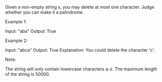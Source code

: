 
Given a non-empty string s, you may delete at most one character.  Judge whether you can make it a palindrome.


Example 1:

Input: "aba"
Output: True



Example 2:

Input: "abca"
Output: True
Explanation: You could delete the character 'c'.



Note:

The string will only contain lowercase characters a-z.
The maximum length of the string is 50000.

